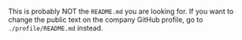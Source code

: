This is probably NOT the `README.md` you are looking for. If you want to change the public text on the company GitHub profile, go to `./profile/README.md` instead.
